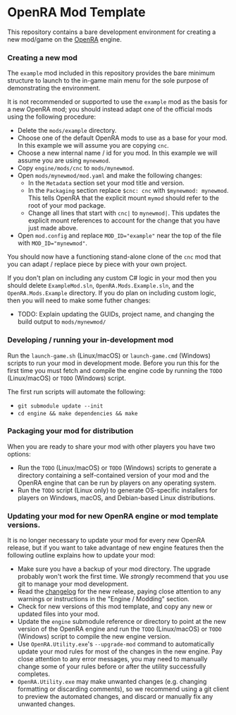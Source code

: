 # OpenRA Mod Template

This repository contains a bare development environment for creating a new mod/game on the [OpenRA](https://github.com/OpenRA/OpenRA) engine.

### Creating a new mod

The `example` mod included in this repository provides the bare minimum structure to launch to the in-game main menu for the sole purpose of demonstrating the environment.

It is not recommended or supported to use the `example` mod as the basis for a new OpenRA mod; you should instead adapt one of the official mods using the following procedure:
* Delete the `mods/example` directory.
* Choose one of the default OpenRA mods to use as a base for your mod.  In this example we will assume you are copying `cnc`.
* Choose a new internal name / id for you mod.  In this example we will assume you are using `mynewmod`.
* Copy `engine/mods/cnc` to `mods/mynewmod`.
* Open `mods/mynewmod/mod.yaml` and make the following changes:
   * In the `Metadata` section set your mod title and version.
   * In the `Packaging` section replace `$cnc: cnc` with `$mynewmod: mynewmod`.  This tells OpenRA that the explicit mount `mymod` should refer to the root of your mod package.
   * Change all lines that start with `cnc|` to `mynewmod|`.  This updates the explicit mount references to account for the change that you have just made above.
* Open `mod.config` and replace `MOD_ID="example"` near the top of the file with `MOD_ID="mynewmod"`.

You should now have a functioning stand-alone clone of the `cnc` mod that you can adapt / replace piece by piece with your own project.

If you don't plan on including any custom C# logic in your mod then you should delete `ExampleMod.sln`, `OpenRA.Mods.Example.sln`, and the `OpenRA.Mods.Example` directory. If you do plan on including custom logic, then you will need to make some futher changes:
   * TODO: Explain updating the GUIDs, project name, and changing the build output to `mods/mynewmod/`

### Developing / running your in-development mod

Run the `launch-game.sh` (Linux/macOS) or `launch-game.cmd` (Windows) scripts to run your mod in development mode.
Before you run this for the first time you must fetch and compile the engine code by running the `TODO` (Linux/macOS) or `TODO` (Windows) script.

The first run scripts will automate the following:
   * `git submodule update --init`
   * `cd engine && make dependencies && make`

### Packaging your mod for distribution

When you are ready to share your mod with other players you have two options:
* Run the `TODO` (Linux/macOS) or `TODO` (Windows) scripts to generate a directory containing a self-contained version of your mod and the OpenRA engine that can be run by players on any operating system.
* Run the `TODO` script (Linux only) to generate OS-specific installers for players on Windows, macOS, and Debian-based Linux distributions.

### Updating your mod for new OpenRA engine or mod template versions.

It is no longer necessary to update your mod for every new OpenRA release, but if you want to take advantage of new engine features then the following outline explains how to update your mod:
* Make sure you have a backup of your mod directory.  The upgrade probably won't work the first time.  We *strongly* recommend that you use git to manage your mod development.
* Read the [changelog](https://github.com/OpenRA/OpenRA/wiki/Changelog) for the new release, paying close attention to any warnings or instructions in the "Engine / Modding" section.
* Check for new versions of this mod template, and copy any new or updated files into your mod.
* Update the `engine` submodule reference or directory to point at the new version of the OpenRA engine and run the `TODO` (Linux/macOS) or `TODO` (Windows) script to compile the new engine version.
* Use `OpenRA.Utility.exe`'s `--upgrade-mod` command to automatically update your mod rules for most of the changes in the new engine.  Pay close attention to any error messages, you may need to manually change some of your rules before or after the utility successfully completes.
* `OpenRA.Utility.exe` may make unwanted changes (e.g. changing formatting or discarding comments), so we recommend using a git client to preview the automated changes, and discard or manually fix any unwanted changes.